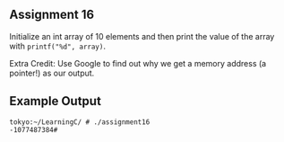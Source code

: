## Assignment 16
Initialize an int array of 10 elements and then print the value of the array with `printf("%d", array)`. 

Extra Credit: Use Google to find out why we get a memory address (a pointer!) as our output.

## Example Output
```terminal_session
tokyo:~/LearningC/ # ./assignment16                                        
-1077487384#  
```
